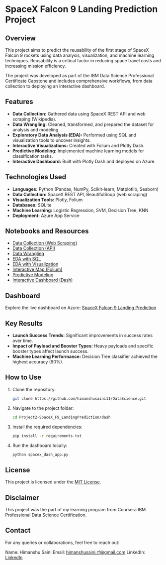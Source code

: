 # SpaceX Falcon 9 Landing Prediction Project

## Overview
This project aims to predict the reusability of the first stage of SpaceX Falcon 9 rockets using data analysis, visualization, and machine learning techniques. Reusability is a critical factor in reducing space travel costs and increasing mission efficiency.

The project was developed as part of the IBM Data Science Professional Certificate Capstone and includes comprehensive workflows, from data collection to deploying an interactive dashboard.

## Features
- **Data Collection:** Gathered data using SpaceX REST API and web scraping (Wikipedia).
- **Data Wrangling:** Cleaned, transformed, and prepared the dataset for analysis and modeling.
- **Exploratory Data Analysis (EDA):** Performed using SQL and visualization tools to uncover insights.
- **Interactive Visualizations:** Created with Folium and Plotly Dash.
- **Predictive Modeling:** Implemented machine learning models for classification tasks.
- **Interactive Dashboard:** Built with Plotly Dash and deployed on Azure.

## Technologies Used
- **Languages:** Python (Pandas, NumPy, Scikit-learn, Matplotlib, Seaborn)
- **Data Collection:** SpaceX REST API, BeautifulSoup (web scraping)
- **Visualization Tools:** Plotly, Folium
- **Databases:** SQLite
- **Machine Learning:** Logistic Regression, SVM, Decision Tree, KNN
- **Deployment:** Azure App Service

## Notebooks and Resources
- [Data Collection (Web Scraping)](./notebooks/Part0_Webscraping_Falcon9_Data.ipynb)
- [Data Collection (API)](./notebooks/Part1_SpaceX_DataCollection_API.ipynb)
- [Data Wrangling](./notebooks/Part2_SpaceXDataWrangling.ipynb)
- [EDA with SQL](./notebooks/Part3_EDA_SQL.ipynb)
- [EDA with Visualization](./notebooks/Part4_EDA_DataVizualization.ipynb)
- [Interactive Map (Folium)](./notebooks/Part5_LaunchSiteLocations.ipynb)
- [Predictive Modeling](./notebooks/Part6_SpaceX_ML_Prediction.ipynb)
- [Interactive Dashboard (Dash)](./dash/spacex_dash_app.py)

## Dashboard
Explore the live dashboard on Azure: [SpaceX Falcon 9 Landing Prediction](https://spacex-capstone-ibm.azurewebsites.net/)

## Key Results
- **Launch Success Trends:** Significant improvements in success rates over time.
- **Impact of Payload and Booster Types:** Heavy payloads and specific booster types affect launch success.
- **Machine Learning Performance:** Decision Tree classifier achieved the highest accuracy (90%).

## How to Use
1. Clone the repository:
   ```bash
   git clone https://github.com/himanshusaini11/DataScience.git
2. Navigate to the project folder:
   ```bash
   cd Project2-SpaceX_F9_LandingPrediction/dash
3. Install the required dependencies:
   ```bash
   pip install -r requirements.txt
4. Run the dashboard locally:
   ```bash
   python spacex_dash_app.py

## License
This project is licensed under the [MIT License](https://github.com/himanshusaini11/DataScience/Project2-SpaceX_F9_LandingPrediction/LICENSE.md).

## Disclaimer
This project was the part of my learning program from Coursera IBM Professional Data Science Certification.

## Contact
For any queries or collaborations, feel free to reach out:

Name: Himanshu Saini
Email: himanshusaini.rf@gmail.com
LinkedIn: [LinkedIn](https://www.linkedin.com/in/sainihimanshu/)
